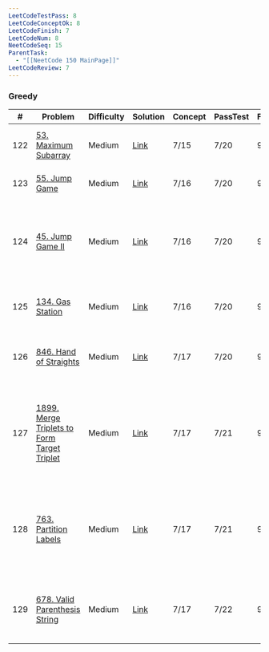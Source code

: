 ```yaml
---
LeetCodeTestPass: 8
LeetCodeConceptOk: 8
LeetCodeFinish: 7
LeetCodeNum: 8
NeetCodeSeq: 15
ParentTask:
  - "[[NeetCode 150 MainPage]]"
LeetCodeReview: 7
---
```


### Greedy

| #   | Problem                                                                                                             | Difficulty | Solution                                                                    | Concept | PassTest | Finish | Review | Note                                                                |
| --- | ------------------------------------------------------------------------------------------------------------------- | ---------- | --------------------------------------------------------------------------- | ------- | -------- | ------ | ------ | ------------------------------------------------------------------- |
| 122 | [53. Maximum Subarray](https://leetcode.com/problems/maximum-subarray/)                                             | Medium     | [Link](https://neetcode.io/solutions/maximum-subarray)                      | 7/15    | 7/20     | 9/21   | 9/21   | [[53. Maximum Subarray - Main]]                                     |
| 123 | [55. Jump Game](https://leetcode.com/problems/jump-game/)                                                           | Medium     | [Link](https://neetcode.io/solutions/jump-game)                             | 7/16    | 7/20     | 9/21   | 9/21   | [[55. Jump Game - Main]]                                            |
| 124 | [45. Jump Game II](https://leetcode.com/problems/jump-game-ii/)                                                     | Medium     | [Link](https://neetcode.io/solutions/jump-game-ii)                          | 7/16    | 7/20     | 9/21   | 9/21   | [[45. Jump Game II - Main]] - **難題，邊界條件和 update 機制要先想好**            |
| 125 | [134. Gas Station](https://leetcode.com/problems/gas-station/)                                                      | Medium     | [Link](https://neetcode.io/solutions/gas-station)                           | 7/16    | 7/20     | 9/21   | 9/21   | [[134. Gas Station - Main]] - **難題，寫蠻久**                            |
| 126 | [846. Hand of Straights](https://leetcode.com/problems/hand-of-straights/)                                          | Medium     | [Link](https://neetcode.io/solutions/hand-of-straights)                     | 7/17    | 7/20     | 9/21   | 9/21   | [[846. Hand of Straights - Main]] - *bulk sort*                     |
| 127 | [1899. Merge Triplets to Form Target Triplet](https://leetcode.com/problems/merge-triplets-to-form-target-triplet/) | Medium     | [Link](https://neetcode.io/solutions/merge-triplets-to-form-target-triplet) | 7/17    | 7/21     | 9/24   | 9/24   | [[1899. Merge Triplets to Form Target Triplet - Main]] - *好幾種做法可以看* |
| 128 | [763. Partition Labels](https://leetcode.com/problems/partition-labels/)                                            | Medium     | [Link](https://neetcode.io/solutions/partition-labels)                      | 7/17    | 7/21     | 9/24   | 9/24   | [[763. Partition Labels - Main]] - 資料結構設計，類有點類似 stack 的題型           |
| 129 | [678. Valid Parenthesis String](https://leetcode.com/problems/valid-parenthesis-string/)                            | Medium     | [Link](https://neetcode.io/solutions/valid-parenthesis-string)              | 7/17    | 7/22     | 9/25   | 9/25   | [[678. Valid Parenthesis String - Main]] - **很難**                   |
